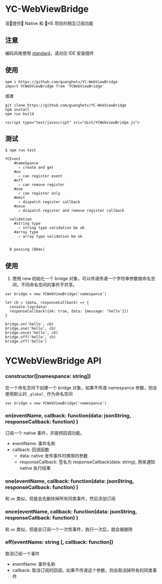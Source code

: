 # YC-WebViewBridge
该提供 Native 和 H5 项目的相互订阅功能

## 注意
编码风格使用 [standard](https://standardjs.com/readme-zhcn.html)，请对应 IDE 安装插件

## 使用
```
npm i https://github.com/guanghetv/YC-WebViewBridge
import YCWebViewBridge from 'YCWebViewBridge'
```
或者
```
git clone https://github.com/guanghetv/YC-WebViewBridge
npm install
npm run build

<script type="text/javascript" src="dist/YCWebviewBridge.js">
```

## 测试
```
$ npm run test

YCEvent
    #nameSpance
      ✓ create and get
    #on
      ✓ can register event
    #off
      ✓ can remove register
    #one
      ✓ can register only
    #emit
      ✓ dispatch register callback
    #once
      ✓ dispatch register and remove register callback

  validation
    #string type
      ✓ string type validation be ok
    #array type
      ✓ array type validation be ok


  8 passing (86ms)
```

## 使用
1. 使用 new 初始化一个 bridge 对象，可以传递传递一个字符串参数做命名空间，不同命名空间的事件不共享。
```
var bridge = new YCWebViewBridge('namespance')

let cb = (data, responseCallback) => {
  console.log(data)
  responseCallback({ok: true, data: {message: 'hello'}})
}

bridge.on('hello', cb)
bridge.one('hello', cb)
bridge.once('hello', cb)
bridge.off('hello', cb)
bridge.off('hello')
```

# YCWebViewBridge API

### constructor([namespance: string])
在一个命名空间下创建一个 bridge 对象，如果不传递 namespance 参数，则会使用默认的 `_global_` 作为命名空间
```
var bridge = new YCWebViewBridge('namespance')
```

### on(eventName, callback: function(data: jsonString, responseCallback: function) )
订阅一个 native 事件，并提供回调功能。
- eventName: 事件名称
- callback: 回调函数
  - data: native 发布事件时携带的参数
  - responseCallback: 签名为 responseCallback(data: string), 用来通知 native 执行结果

### one(eventName, callback: function(data: jsonString, responseCallback: function) )
和 `on` 类似，但是会先删除掉所有同类事件，然后添加订阅

### once(eventName, callback: function(data: jsonString, responseCallback: function) )
和 `on` 类似，但是会订阅一个一次性事件，执行一次后，就会被删除

### off(eventName: string [, callback: function])
取消订阅一个事件
- eventName: 事件名称
- callback: 取消订阅的回调，如果不传递这个参数，则会取消掉所有的同类事件



